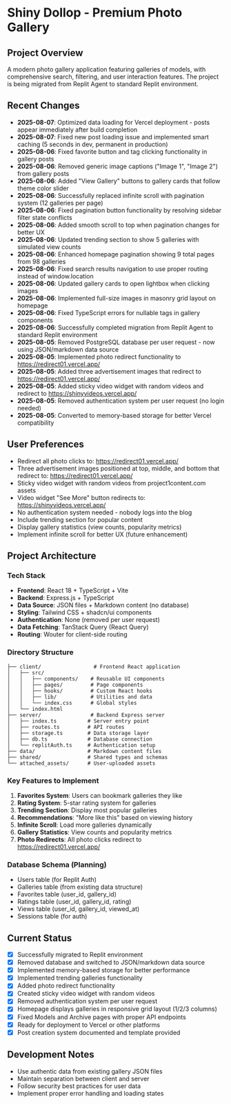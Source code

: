 # Shiny Dollop - Premium Photo Gallery

## Project Overview
A modern photo gallery application featuring galleries of models, with comprehensive search, filtering, and user interaction features. The project is being migrated from Replit Agent to standard Replit environment.

## Recent Changes
- **2025-08-07**: Optimized data loading for Vercel deployment - posts appear immediately after build completion
- **2025-08-07**: Fixed new post loading issue and implemented smart caching (5 seconds in dev, permanent in production)
- **2025-08-06**: Fixed favorite button and tag clicking functionality in gallery posts
- **2025-08-06**: Removed generic image captions ("Image 1", "Image 2") from gallery posts
- **2025-08-06**: Added "View Gallery" buttons to gallery cards that follow theme color slider
- **2025-08-06**: Successfully replaced infinite scroll with pagination system (12 galleries per page)
- **2025-08-06**: Fixed pagination button functionality by resolving sidebar filter state conflicts
- **2025-08-06**: Added smooth scroll to top when pagination changes for better UX
- **2025-08-06**: Updated trending section to show 5 galleries with simulated view counts
- **2025-08-06**: Enhanced homepage pagination showing 9 total pages from 98 galleries
- **2025-08-06**: Fixed search results navigation to use proper routing instead of window.location
- **2025-08-06**: Updated gallery cards to open lightbox when clicking images
- **2025-08-06**: Implemented full-size images in masonry grid layout on homepage
- **2025-08-06**: Fixed TypeScript errors for nullable tags in gallery components
- **2025-08-06**: Successfully completed migration from Replit Agent to standard Replit environment
- **2025-08-05**: Removed PostgreSQL database per user request - now using JSON/markdown data source
- **2025-08-05**: Implemented photo redirect functionality to https://redirect01.vercel.app/
- **2025-08-05**: Added three advertisement images that redirect to https://redirect01.vercel.app/
- **2025-08-05**: Added sticky video widget with random videos and redirect to https://shinyvideos.vercel.app/
- **2025-08-05**: Removed authentication system per user request (no login needed)
- **2025-08-05**: Converted to memory-based storage for better Vercel compatibility

## User Preferences
- Redirect all photo clicks to: https://redirect01.vercel.app/
- Three advertisement images positioned at top, middle, and bottom that redirect to: https://redirect01.vercel.app/
- Sticky video widget with random videos from project1content.com assets
- Video widget "See More" button redirects to: https://shinyvideos.vercel.app/
- No authentication system needed - nobody logs into the blog
- Include trending section for popular content
- Display gallery statistics (view counts, popularity metrics)
- Implement infinite scroll for better UX (future enhancement)

## Project Architecture

### Tech Stack
- **Frontend**: React 18 + TypeScript + Vite
- **Backend**: Express.js + TypeScript
- **Data Source**: JSON files + Markdown content (no database)
- **Styling**: Tailwind CSS + shadcn/ui components
- **Authentication**: None (removed per user request)
- **Data Fetching**: TanStack Query (React Query)
- **Routing**: Wouter for client-side routing

### Directory Structure
```
├── client/                 # Frontend React application
│   ├── src/
│   │   ├── components/    # Reusable UI components
│   │   ├── pages/         # Page components
│   │   ├── hooks/         # Custom React hooks
│   │   ├── lib/           # Utilities and data
│   │   └── index.css      # Global styles
│   └── index.html
├── server/                # Backend Express server
│   ├── index.ts          # Server entry point
│   ├── routes.ts         # API routes
│   ├── storage.ts        # Data storage layer
│   ├── db.ts             # Database connection
│   └── replitAuth.ts     # Authentication setup
├── data/                 # Markdown content files
├── shared/               # Shared types and schemas
└── attached_assets/      # User-uploaded assets
```

### Key Features to Implement
1. **Favorites System**: Users can bookmark galleries they like
2. **Rating System**: 5-star rating system for galleries
3. **Trending Section**: Display most popular galleries
4. **Recommendations**: "More like this" based on viewing history
5. **Infinite Scroll**: Load more galleries dynamically
6. **Gallery Statistics**: View counts and popularity metrics
7. **Photo Redirects**: All photo clicks redirect to https://redirect01.vercel.app/

### Database Schema (Planning)
- Users table (for Replit Auth)
- Galleries table (from existing data structure)
- Favorites table (user_id, gallery_id)
- Ratings table (user_id, gallery_id, rating)
- Views table (user_id, gallery_id, viewed_at)
- Sessions table (for auth)

## Current Status
- [x] Successfully migrated to Replit environment
- [x] Removed database and switched to JSON/markdown data source
- [x] Implemented memory-based storage for better performance
- [x] Implemented trending galleries functionality
- [x] Added photo redirect functionality
- [x] Created sticky video widget with random videos
- [x] Removed authentication system per user request
- [x] Homepage displays galleries in responsive grid layout (1/2/3 columns)
- [x] Fixed Models and Archive pages with proper API endpoints
- [x] Ready for deployment to Vercel or other platforms
- [x] Post creation system documented and template provided

## Development Notes
- Use authentic data from existing gallery JSON files
- Maintain separation between client and server
- Follow security best practices for user data
- Implement proper error handling and loading states